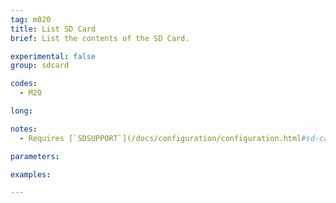 ```yaml
---
tag: m020
title: List SD Card
brief: List the contents of the SD Card.

experimental: false
group: sdcard

codes:
  - M20

long:

notes:
  - Requires [`SDSUPPORT`](/docs/configuration/configuration.html#sd-card)

parameters:

examples:

---
```


